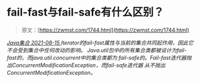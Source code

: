 <!--yml
category: 未分类
date: 0001-01-01 00:00:00
--->

# fail-fast与fail-safe有什么区别？

> 原文：[https://zwmst.com/1744.html](https://zwmst.com/1744.html)

   [ *Java集合* ](https://zwmst.com/java%e9%9b%86%e5%90%88)*[ <time datetime="2021-08-15T16:22:19+08:00"> 2021-08-15 </time> ](https://zwmst.com/1744.html)  Iterator的fail-fast属性与当前的集合共同起作用，因此它不会受到集合中任何改动的影响。 Java.util包中的所有集合类都被设计为fail-fast的，而java.util.concurrent中的集合类都为 fail-safe的。Fail-fast迭代器抛出ConcurrentModificationException，而fail-safe迭代器 从不抛出ConcurrentModificationException。*